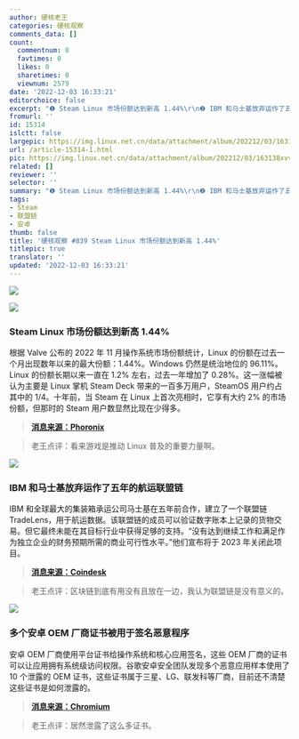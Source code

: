 ```yaml
---
author: 硬核老王
categories: 硬核观察
comments_data: []
count:
  commentnum: 0
  favtimes: 0
  likes: 0
  sharetimes: 0
  viewnum: 2579
date: '2022-12-03 16:33:21'
editorchoice: false
excerpt: "❶ Steam Linux 市场份额达到新高 1.44%\r\n❷ IBM 和马士基放弃运作了五年的航运联盟链\r\n❸ 多个安卓 OEM 厂商证书被用于签名恶意程序"
fromurl: ''
id: 15314
islctt: false
largepic: https://img.linux.net.cn/data/attachment/album/202212/03/163138xvvsgg4slgwz4vkv.jpg
url: /article-15314-1.html
pic: https://img.linux.net.cn/data/attachment/album/202212/03/163138xvvsgg4slgwz4vkv.jpg.thumb.jpg
related: []
reviewer: ''
selector: ''
summary: "❶ Steam Linux 市场份额达到新高 1.44%\r\n❷ IBM 和马士基放弃运作了五年的航运联盟链\r\n❸ 多个安卓 OEM 厂商证书被用于签名恶意程序"
tags:
- Steam
- 联盟链
- 安卓
thumb: false
title: '硬核观察 #839 Steam Linux 市场份额达到新高 1.44%'
titlepic: true
translator: ''
updated: '2022-12-03 16:33:21'
---
```


![](/data/attachment/album/202212/03/163138xvvsgg4slgwz4vkv.jpg)


![](/data/attachment/album/202212/03/163148f9jj9oyz7j9sn2ts.jpg)


### Steam Linux 市场份额达到新高 1.44%


根据 Valve 公布的 2022 年 11 月操作系统市场份额统计，Linux 的份额在过去一个月出现数年以来的最大份额：1.44%。Windows 仍然是统治地位的 96.11%。Linux 的份额长期以来一直在 1.2% 左右，过去一年增加了 0.28%。这一涨幅被认为主要是 Linux 掌机 Steam Deck 带来的一百多万用户，SteamOS 用户约占其中的 1/4。十年前，当 Steam 在 Linux 上首次亮相时，它享有大约 2% 的市场份额，但那时的 Steam 用户数显然比现在少得多。



> 
> **[消息来源：Phoronix](https://www.phoronix.com/news/Steam-November-2022)**
> 
> 
> 



> 
> 老王点评：看来游戏是推动 Linux 普及的重要力量啊。
> 
> 
> 


![](/data/attachment/album/202212/03/163158m5ygau05pgaeq54y.jpg)


### IBM 和马士基放弃运作了五年的航运联盟链


IBM 和全球最大的集装箱承运公司马士基在五年前合作，建立了一个联盟链 TradeLens，用于航运数据。该联盟链的成员可以验证数字账本上记录的货物交易。但它最终未能在其目标行业中获得足够的支持。“没有达到继续工作和满足作为独立企业的财务预期所需的商业可行性水平。”他们宣布将于 2023 年关闭此项目。



> 
> **[消息来源：Coindesk](https://www.coindesk.com/business/2022/11/30/ibm-and-maersk-abandon-ship-on-tradelens-logistics-blockchain/)**
> 
> 
> 



> 
> 老王点评：区块链到底有用没有且放在一边，我认为联盟链是没有意义的。
> 
> 
> 


![](/data/attachment/album/202212/03/163302dpep2274z576v82t.jpg)


### 多个安卓 OEM 厂商证书被用于签名恶意程序


安卓 OEM 厂商使用平台证书给操作系统和核心应用签名，这些 OEM 厂商的证书可以让应用拥有系统级访问权限。谷歌安卓安全团队发现多个恶意应用样本使用了 10 个泄露的 OEM 证书，这些证书属于三星、LG、联发科等厂商，目前还不清楚这些证书是如何泄露的。



> 
> **[消息来源：Chromium](https://bugs.chromium.org/p/apvi/issues/detail?id=100)**
> 
> 
> 



> 
> 老王点评：居然泄露了这么多证书。
> 
> 
>
